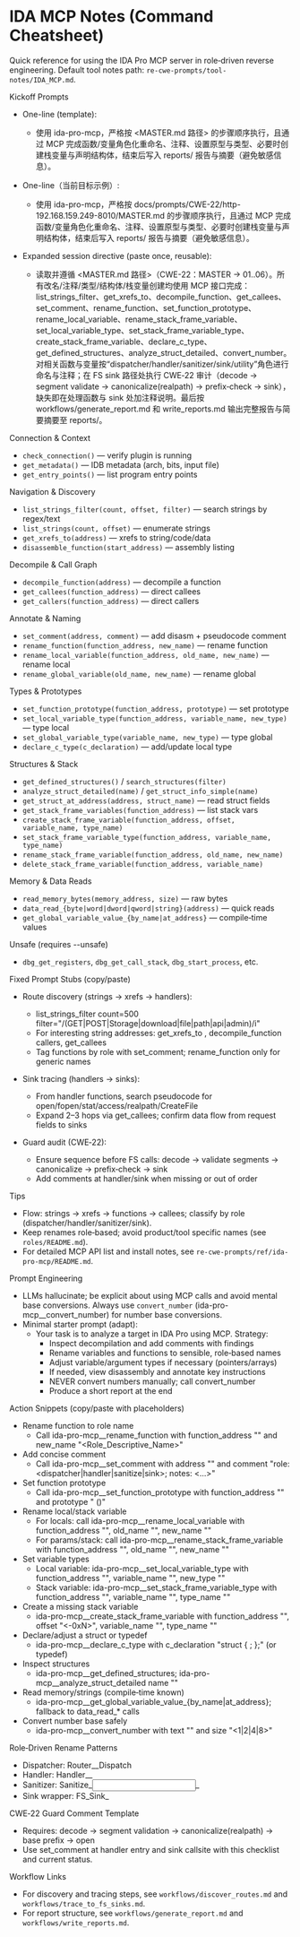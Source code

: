 # IDA MCP Notes (Command Cheatsheet)

Quick reference for using the IDA Pro MCP server in role‑driven reverse engineering. Default tool notes path: `re-cwe-prompts/tool-notes/IDA_MCP.md`.

Kickoff Prompts
- One-line (template):
  - 使用 ida-pro-mcp，严格按 <MASTER.md 路径> 的步骤顺序执行，且通过 MCP 完成函数/变量角色化重命名、注释、设置原型与类型、必要时创建栈变量与声明结构体，结束后写入 reports/ 报告与摘要（避免敏感信息）。
- One-line（当前目标示例）:
  - 使用 ida-pro-mcp，严格按 docs/prompts/CWE-22/http-192.168.159.249-8010/MASTER.md 的步骤顺序执行，且通过 MCP 完成函数/变量角色化重命名、注释、设置原型与类型、必要时创建栈变量与声明结构体，结束后写入 reports/ 报告与摘要（避免敏感信息）。

- Expanded session directive (paste once, reusable):
  - 读取并遵循 <MASTER.md 路径>（CWE-22：MASTER → 01..06）。所有改名/注释/类型/结构体/栈变量创建均使用 MCP 接口完成：list_strings_filter、get_xrefs_to、decompile_function、get_callees、set_comment、rename_function、set_function_prototype、rename_local_variable、rename_stack_frame_variable、set_local_variable_type、set_stack_frame_variable_type、create_stack_frame_variable、declare_c_type、get_defined_structures、analyze_struct_detailed、convert_number。对相关函数与变量按“dispatcher/handler/sanitizer/sink/utility”角色进行命名与注释；在 FS sink 路径处执行 CWE‑22 审计（decode → segment validate → canonicalize(realpath) → prefix‑check → sink），缺失即在处理函数与 sink 处加注释说明。最后按 workflows/generate_report.md 和 write_reports.md 输出完整报告与简要摘要至 reports/。

Connection & Context
- `check_connection()` — verify plugin is running
- `get_metadata()` — IDB metadata (arch, bits, input file)
- `get_entry_points()` — list program entry points

Navigation & Discovery
- `list_strings_filter(count, offset, filter)` — search strings by regex/text
- `list_strings(count, offset)` — enumerate strings
- `get_xrefs_to(address)` — xrefs to string/code/data
- `disassemble_function(start_address)` — assembly listing

Decompile & Call Graph
- `decompile_function(address)` — decompile a function
- `get_callees(function_address)` — direct callees
- `get_callers(function_address)` — direct callers

Annotate & Naming
- `set_comment(address, comment)` — add disasm + pseudocode comment
- `rename_function(function_address, new_name)` — rename function
- `rename_local_variable(function_address, old_name, new_name)` — rename local
- `rename_global_variable(old_name, new_name)` — rename global

Types & Prototypes
- `set_function_prototype(function_address, prototype)` — set prototype
- `set_local_variable_type(function_address, variable_name, new_type)` — type local
- `set_global_variable_type(variable_name, new_type)` — type global
- `declare_c_type(c_declaration)` — add/update local type

Structures & Stack
- `get_defined_structures()` / `search_structures(filter)`
- `analyze_struct_detailed(name)` / `get_struct_info_simple(name)`
- `get_struct_at_address(address, struct_name)` — read struct fields
- `get_stack_frame_variables(function_address)` — list stack vars
- `create_stack_frame_variable(function_address, offset, variable_name, type_name)`
- `set_stack_frame_variable_type(function_address, variable_name, type_name)`
- `rename_stack_frame_variable(function_address, old_name, new_name)`
- `delete_stack_frame_variable(function_address, variable_name)`

Memory & Data Reads
- `read_memory_bytes(memory_address, size)` — raw bytes
- `data_read_{byte|word|dword|qword|string}(address)` — quick reads
- `get_global_variable_value_{by_name|at_address}` — compile‑time values

Unsafe (requires --unsafe)
- `dbg_get_registers`, `dbg_get_call_stack`, `dbg_start_process`, etc.

Fixed Prompt Stubs (copy/paste)
- Route discovery (strings → xrefs → handlers):
  - list_strings_filter count=500 filter="/(GET|POST|Storage|download|file|path|api|admin)/i"
  - For interesting string addresses: get_xrefs_to <addr>, decompile_function callers, get_callees
  - Tag functions by role with set_comment; rename_function only for generic names

- Sink tracing (handlers → sinks):
  - From handler functions, search pseudocode for open/fopen/stat/access/realpath/CreateFile
  - Expand 2–3 hops via get_callees; confirm data flow from request fields to sinks

- Guard audit (CWE‑22):
  - Ensure sequence before FS calls: decode → validate segments → canonicalize → prefix‑check → sink
  - Add comments at handler/sink when missing or out of order

Tips
- Flow: strings → xrefs → functions → callees; classify by role (dispatcher/handler/sanitizer/sink).
- Keep renames role‑based; avoid product/tool specific names (see `roles/README.md`).
- For detailed MCP API list and install notes, see `re-cwe-prompts/ref/ida-pro-mcp/README.md`.

Prompt Engineering
- LLMs hallucinate; be explicit about using MCP calls and avoid mental base conversions. Always use `convert_number` (ida-pro-mcp__convert_number) for number base conversions.
- Minimal starter prompt (adapt):
  - Your task is to analyze a target in IDA Pro using MCP. Strategy:
    - Inspect decompilation and add comments with findings
    - Rename variables and functions to sensible, role‑based names
    - Adjust variable/argument types if necessary (pointers/arrays)
    - If needed, view disassembly and annotate key instructions
    - NEVER convert numbers manually; call convert_number
    - Produce a short report at the end

Action Snippets (copy/paste with placeholders)
- Rename function to role name
  - Call ida-pro-mcp__rename_function with function_address "<addr>" and new_name "<Role_Descriptive_Name>"
- Add concise comment
  - Call ida-pro-mcp__set_comment with address "<addr>" and comment "role: <dispatcher|handler|sanitize|sink>; notes: <...>"
- Set function prototype
  - Call ida-pro-mcp__set_function_prototype with function_address "<addr>" and prototype "<ret> <name>(<params>)"
- Rename local/stack variable
  - For locals: call ida-pro-mcp__rename_local_variable with function_address "<addr>", old_name "<old>", new_name "<new>"
  - For params/stack: call ida-pro-mcp__rename_stack_frame_variable with function_address "<addr>", old_name "<old>", new_name "<new>"
- Set variable types
  - Local variable: ida-pro-mcp__set_local_variable_type with function_address "<addr>", variable_name "<name>", new_type "<type>"
  - Stack variable: ida-pro-mcp__set_stack_frame_variable_type with function_address "<addr>", variable_name "<name>", type_name "<type>"
- Create a missing stack variable
  - ida-pro-mcp__create_stack_frame_variable with function_address "<addr>", offset "<-0xN>", variable_name "<name>", type_name "<type>"
- Declare/adjust a struct or typedef
  - ida-pro-mcp__declare_c_type with c_declaration "struct <Name> { <fields>; };" (or typedef)
- Inspect structures
  - ida-pro-mcp__get_defined_structures; ida-pro-mcp__analyze_struct_detailed name "<Struct>"
- Read memory/strings (compile‑time known)
  - ida-pro-mcp__get_global_variable_value_{by_name|at_address}; fallback to data_read_* calls
- Convert number base safely
  - ida-pro-mcp__convert_number with text "<num>" and size "<1|2|4|8>"

Role‑Driven Rename Patterns
- Dispatcher: Router_<Area>_Dispatch
- Handler: Handler_<Area>_<Action>
- Sanitizer: Sanitize_<Input>_<Check>
- Sink wrapper: FS_Sink_<Operation>

CWE‑22 Guard Comment Template
- Requires: decode → segment validation → canonicalize(realpath) → base prefix → open
- Use set_comment at handler entry and sink callsite with this checklist and current status.

Workflow Links
- For discovery and tracing steps, see `workflows/discover_routes.md` and `workflows/trace_to_fs_sinks.md`.
- For report structure, see `workflows/generate_report.md` and `workflows/write_reports.md`.
